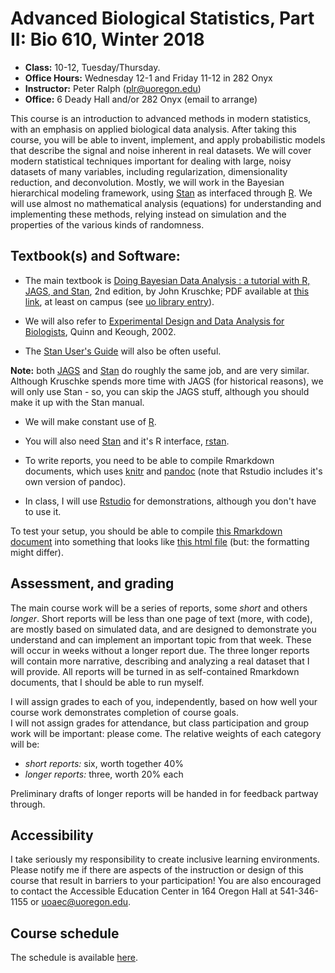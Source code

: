 # Advanced Biological Statistics, Part II: Bio 610, Winter 2018

-  **Class:** 10-12, Tuesday/Thursday.
-  **Office Hours:** Wednesday 12-1 and Friday 11-12 in 282 Onyx
-  **Instructor:** Peter Ralph (plr@uoregon.edu)
-  **Office:** 6 Deady Hall and/or 282 Onyx (email to arrange)


This course is an introduction to advanced methods in modern statistics,
with an emphasis on applied biological data analysis.
After taking this course, 
you will be able to invent, implement, and apply probabilistic models 
that describe the signal and noise inherent in real datasets.
We will cover modern statistical techniques important for dealing with
large, noisy datasets of many variables, 
including regularization, dimensionality reduction, and deconvolution.
Mostly, we will work in the Bayesian hierarchical modeling framework,
using [Stan](http://mc-stan.org/) as interfaced through [R](https://www.r-project.org/).
We will use almost no mathematical analysis (equations) for understanding and implementing these methods,
relying instead on simulation and the properties of the various kinds of randomness.


## Textbook(s) and Software:

* The main textbook is [Doing Bayesian Data Analysis : a tutorial with R, JAGS, and Stan](http://www.indiana.edu/~kruschke/DoingBayesianDataAnalysis/), 2nd edition, by John Kruschke; PDF available at [this link](http://www.sciencedirect.com/science/book/9780124058880), at least on campus (see [uo library entry](https://alliance-primo.hosted.exlibrisgroup.com/UO:CP71230601620001451)).

* We will also refer to [Experimental Design and Data Analysis for Biologists](https://alliance-primo.hosted.exlibrisgroup.com/UO:CP71150990440001451), Quinn and Keough, 2002.

* The [Stan User's Guide](http://mc-stan.org/users/documentation/index.html) will also be often useful.

**Note:** both [JAGS](http://mcmc-jags.sourceforge.net/) and [Stan](http://mc-stan.org/) do roughly the same job,
and are very similar.  Although Kruschke spends more time with JAGS (for historical reasons), we will only use Stan - so, you can skip the JAGS stuff, although you should make it up with the Stan manual.


* We will make constant use of [R](https://www.r-project.org/).

* You will also need [Stan](http://mc-stan.org/) and it's R interface, [rstan](http://mc-stan.org/users/interfaces/rstan).

* To write reports, you need to be able to compile Rmarkdown documents,
    which uses [knitr](https://yihui.name/knitr/) and [pandoc](https://pandoc.org/) 
    (note that Rstudio includes it's own version of pandoc).

* In class, I will use [Rstudio](https://www.rstudio.com) for demonstrations,
    although you don't have to use it.

To test your setup, you should be able to compile [this Rmarkdown document](test_document.Rmd) 
into something that looks like [this html file](test_document.html) (but: the formatting might differ).

## Assessment, and grading

The main course work will be a series of reports, some *short* and others *longer*.
Short reports will be less than one page of text (more, with code), are mostly based on simulated data,
and are designed to demonstrate you understand and can implement an important topic from that week.
These will occur in weeks without a longer report due.
The three longer reports will contain more narrative, describing and analyzing a real dataset that I will provide.
All reports will be turned in as self-contained Rmarkdown documents, that I should be able to run myself.

I will assign grades to each of you, independently, based on how well your
course work demonstrates completion of course goals.  
I will not assign grades for attendance, but class participation 
and group work will be important: please come.
The relative weights of each category will be:

- *short reports:* six, worth together 40% 
- *longer reports:* three, worth 20% each

Preliminary drafts of longer reports will be handed in for feedback partway through.

## Accessibility

I take seriously my responsibility to create inclusive learning environments.
Please notify me if there are aspects of the instruction or design of this
course that result in barriers to your participation! You are also encouraged
to contact the Accessible Education Center in 164 Oregon Hall at 541-346-1155
or uoaec@uoregon.edu.

## Course schedule

The schedule is available [here](schedule.html).
